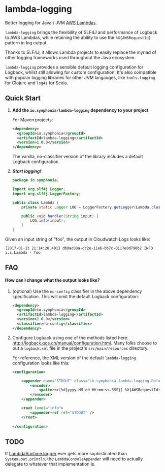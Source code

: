 # lambda-logging

Better logging for Java / JVM [AWS Lambdas](https://aws.amazon.com/lambda/).

`lambda-logging` brings the flexibility of SLF4J and performance of Logback to AWS Lambdas, while retaining the ability
to use the `%X{AWSRequestId}` pattern in log output.

Thanks to SLF4J, it allows Lambda projects to easily replace the myriad of other logging frameworks used throughout
the Java ecosystem.

`lambda-logging` provides a sensible default logging configuration for Logback, whilst still allowing for custom
configuration. It's also compatible with popular logging libraries for other JVM langauges, like `tools.logging` for Clojure and `log4s` for Scala.

## Quick Start

1. **Add the `io.symphonia/lambda-logging` dependency to your project**

   For Maven projects:
   ```xml
   <dependency>
     <groupId>io.symphonia</groupId>
     <artifactId>lambda-logging</artifactId>
     <version>1.0.0</version>
   </dependency>
   ```
   
   The vanilla, no-classifier version of the library includes a default Logback configuration.
   
1. ***Start logging!***

    ```java
    package io.symphonia;
    
    import org.slf4j.Logger;
    import org.slf4j.LoggerFactory;
    
    public class Lambda {
        private static Logger LOG = LoggerFactory.getLogger(Lambda.class);
    
        public void handler(String input) {
            LOG.info(input);
        }
    }
    ```
    
Given an input string of "foo", the output in Cloudwatch Logs looks like:

```
[2017-01-13 21:14:28.401] db0ac08a-dc2e-11e6-bb7c-0117e0d798b2 INFO i.s.Lambda - foo
```

## FAQ

#### How can I change what the output looks like?

1. (optional) Use the `no-config` classifier in the above dependency specification. This will omit the default Logback
configuration:

   ```xml
   <dependency>
     <groupId>io.symphonia</groupId>
     <artifactId>lambda-logging</artifactId>
     <version>1.0.0</version>
     <classifier>no-config</classifier>
   </dependency>
   ```

2. Configure Logback using one of the methods listed here: http://logback.qos.ch/manual/configuration.html. Many folks
choose to put a `logback.xml` file in the project's `src/main/resources` directory.

   For reference, the XML version of the default `lambda-logging` configuration looks like this:

    ```xml
    <configuration>

        <appender name="STDOUT" class="io.symphonia.lambda.logging.DefaultConsoleAppender">
            <encoder>
                <pattern>[%d{yyyy-MM-dd HH:mm:ss.SSS}] %X{AWSRequestId:-" + NO_REQUEST_ID + "} %.-6level %logger{5} - %msg \r%replace(%ex){'\n','\r'}%nopex</pattern>
            </encoder>
        </appender>

        <root level="info">
            <appender-ref ref="STDOUT" />
        </root>
        
    </configuration>
    ```
 
## TODO

If [LambdaRuntime.logger](https://github.com/aws/aws-lambda-java-libs/blob/master/aws-lambda-java-core/src/main/java/com/amazonaws/services/lambda/runtime/LambdaRuntime.java#L8-L12) 
ever gets more sophisticated than `System.out.println`, the `LambdaConsoleAppender` will need to actually delegate to 
whatever that implementation is.
